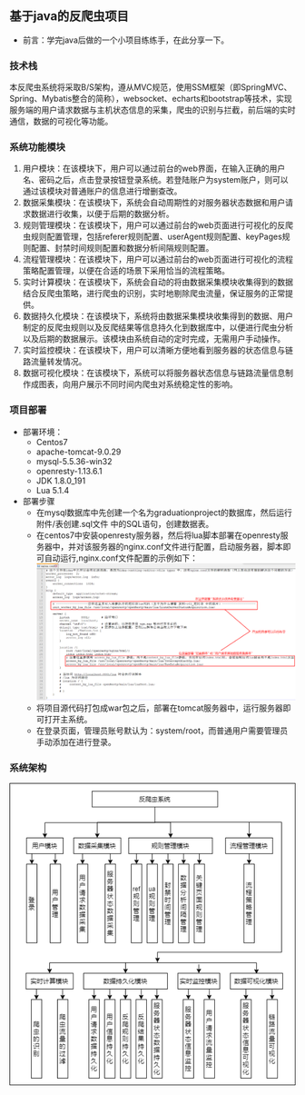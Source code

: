 ## 基于java的反爬虫项目
- 前言：学完java后做的一个小项目练练手，在此分享一下。

### 技术栈
本反爬虫系统将采取B/S架构，遵从MVC规范，使用SSM框架（即SpringMVC、Spring、Mybatis整合的简称），websocket、echarts和bootstrap等技术，实现服务端的用户请求数据与主机状态信息的采集，爬虫的识别与拦截，前后端的实时通信，数据的可视化等功能。

### 系统功能模块
1. 用户模块：在该模块下，用户可以通过前台的web界面，在输入正确的用户名、密码之后，点击登录按钮登录系统。若登陆账户为system账户，则可以通过该模块对普通账户的信息进行增删查改。
2.  数据采集模块：在该模块下，系统会自动周期性的对服务器状态数据和用户请求数据进行收集，以便于后期的数据分析。 
3. 规则管理模块：在该模块下，用户可以通过前台的web页面进行可视化的反爬虫规则配置管理，包括referer规则配置、userAgent规则配置、keyPages规则配置、封禁时间规则配置和数据分析间隔规则配置。
4. 流程管理模块：在该模块下，用户可以通过前台的web页面进行可视化的流程策略配置管理，以便在合适的场景下采用恰当的流程策略。
5. 实时计算模块：在该模块下，系统会自动的将由数据采集模块收集得到的数据结合反爬虫策略，进行爬虫的识别，实时地剔除爬虫流量，保证服务的正常提供。 
6. 数据持久化模块：在该模块下，系统将由数据采集模块收集得到的数据、用户制定的反爬虫规则以及反爬结果等信息持久化到数据库中，以便进行爬虫分析以及后期的数据展示。该模块由系统自动的定时完成，无需用户手动操作。
7. 实时监控模块：在该模块下，用户可以清晰方便地看到服务器的状态信息与链路流量转发情况。
8. 数据可视化模块：在该模块下，系统可以将服务器状态信息与链路流量信息制作成图表，向用户展示不同时间内爬虫对系统稳定性的影响。

### 项目部署
- 部署环境：
  - Centos7
  - apache-tomcat-9.0.29
  - mysql-5.5.36-win32
  - openresty-1.13.6.1
  - JDK 1.8.0_191
  - Lua 5.1.4
- 部署步骤
  - 在mysql数据库中先创建一个名为graduationproject的数据库，然后运行 附件/表创建.sql文件 中的SQL语句，创建数据表。
  - 在centos7中安装openresty服务器，然后将lua脚本部署在openresty服务器中，并对该服务器的nginx.conf文件进行配置，启动服务器，脚本即可自动运行,nginx.conf文件配置的示例如下：
  ![nginx.conf配置](https://raw.githubusercontent.com/02SWD/AntiCrawler/main/%E9%99%84%E4%BB%B6/nginx%E9%85%8D%E7%BD%AE.png?token=GHSAT0AAAAAACSOXDXHCMKVKQYNZJTDSCTCZSJXJZA)
  - 将项目源代码打包成war包之后，部署在tomcat服务器中，运行服务器即可打开主系统。
  - 在登录页面，管理员账号默认为：system/root，而普通用户需要管理员手动添加在进行登录。

### 系统架构
![系统架构](https://raw.githubusercontent.com/02SWD/AntiCrawler/main/%E9%99%84%E4%BB%B6/%E7%B3%BB%E7%BB%9F%E5%8A%9F%E8%83%BD%E6%A8%A1%E5%9D%97.png?token=GHSAT0AAAAAACSOXDXGU4YNLAHW5DEWW26MZSJXJ6Q)















